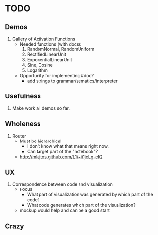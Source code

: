 # TODO

## Demos

1. Gallery of Activation Functions
    * Needed functions (with docs):
        1. RandomNormal, RandomUniform
        2. RectifiedLinearUnit
        3. ExponentialLinearUnit
        4. Sine, Cosine
        6. Logarithm
    * Opportunity for implementing #doc?
        * add strings to grammar/sematics/interpreter

## Usefulness

1. Make work all demos so far.

## Wholeness

1. Router
    * Must be hierarchical
        * I don't know what that means right now.
        * Can target part of the "notebook"?
    * http://mlajtos.github.com/L1/~ii1jcLg-eIQ

## UX

1. Correspondence between code and visualization
    * Focus
        * What part of visualization was generated by which part of the code?
        * What code generates which part of the visualization?
    * mockup would help and can be a good start

 ## Crazy